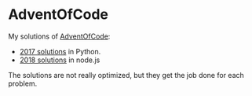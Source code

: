 # AdventOfCode

My solutions of [AdventOfCode](http://adventofcode.com):

- [2017 solutions](https://github.com/gcalmettes/AdventOfCode/tree/master/2017) in Python.
- [2018 solutions](https://github.com/gcalmettes/AdventOfCode/tree/master/2018) in node.js

The solutions are not really optimized, but they get the job done for each problem.
